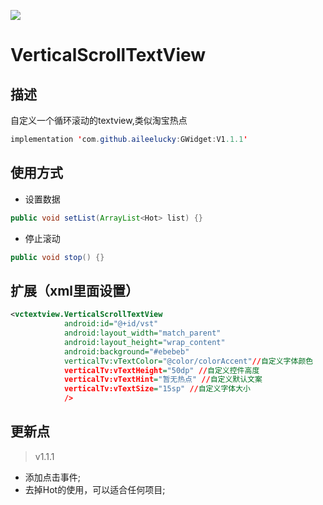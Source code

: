 
[![](https://jitpack.io/v/aileelucky/GWidget.svg)](https://jitpack.io/#aileelucky/GWidget)
# VerticalScrollTextView

## 描述
自定义一个循环滚动的textview,类似淘宝热点
```java
implementation 'com.github.aileelucky:GWidget:V1.1.1'
```
## 使用方式
* 设置数据
```java
public void setList(ArrayList<Hot> list) {}
```
* 停止滚动
```java
public void stop() {}
```

## 扩展（xml里面设置）
```xml
<vctextview.VerticalScrollTextView
            android:id="@+id/vst"
            android:layout_width="match_parent"
            android:layout_height="wrap_content"
            android:background="#ebebeb"
            verticalTv:vTextColor="@color/colorAccent"//自定义字体颜色
            verticalTv:vTextHeight="50dp" //自定义控件高度
            verticalTv:vTextHint="暂无热点" //自定义默认文案
            verticalTv:vTextSize="15sp" //自定义字体大小
            />
```

## 更新点 
>v1.1.1
- 添加点击事件;<br/>
- 去掉Hot的使用，可以适合任何项目;<br />
